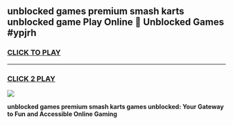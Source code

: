 
## unblocked games premium smash karts unblocked game Play Online 👋 Unblocked Games #ypjrh
<h3>
<a href="https://premium.freeplayer.one?title=unblocked_games_premium_smash_karts&ref=21F">CLICK TO PLAY</a></h3>
<hr>

<h3>
<a href="https://premium.freeplayer.one?title=unblocked_games_premium_smash_karts&ref=21F">CLICK 2 PLAY</a>
  
</h3>

<a href="https://premium.freeplayer.one?title=unblocked_games_premium_smash_karts&ref=21F/"><img src="https://clearcache.store/games.png"></a>


**unblocked games premium smash karts games unblocked: Your Gateway to Fun and Accessible Online Gaming**
